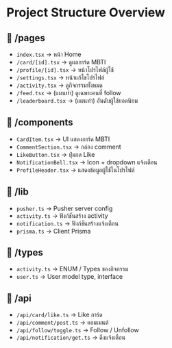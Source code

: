 # Project Structure Overview

## 📁 /pages
- `index.tsx` → หน้า Home
- `/card/[id].tsx` → ดูผลการ์ด MBTI
- `/profile/[id].tsx` → หน้าโปรไฟล์ผู้ใช้
- `/settings.tsx` → หน้าแก้ไขโปรไฟล์
- `/activity.tsx` → ดูกิจกรรมทั้งหมด
- `/feed.tsx` → (แผนทำ) ดูเฉพาะคนที่ follow
- `/leaderboard.tsx` → (แผนทำ) อันดับผู้ใช้ยอดนิยม

## 📁 /components
- `CardItem.tsx` → UI แสดงการ์ด MBTI
- `CommentSection.tsx` → กล่อง comment
- `LikeButton.tsx` → ปุ่มกด Like
- `NotificationBell.tsx` → Icon + dropdown แจ้งเตือน
- `ProfileHeader.tsx` → แสดงข้อมูลผู้ใช้ในโปรไฟล์

## 📁 /lib
- `pusher.ts` → Pusher server config
- `activity.ts` → ฟังก์ชันสร้าง activity
- `notification.ts` → ฟังก์ชันสร้างแจ้งเตือน
- `prisma.ts` → Client Prisma

## 📁 /types
- `activity.ts` → ENUM / Types ของกิจกรรม
- `user.ts` → User model type, interface

## 📁 /api
- `/api/card/like.ts` → Like การ์ด
- `/api/comment/post.ts` → คอมเมนต์
- `/api/follow/toggle.ts` → Follow / Unfollow
- `/api/notification/get.ts` → ดึงแจ้งเตือน
